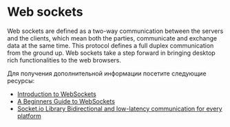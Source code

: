 # Web sockets

Web sockets are defined as a two-way communication between the servers and the clients, which mean both the parties, communicate and exchange data at the same time. This protocol defines a full duplex communication from the ground up. Web sockets take a step forward in bringing desktop rich functionalities to the web browsers.

Для получения дополнительной информации посетите следующие ресурсы:

- [Introduction to WebSockets](https://www.tutorialspoint.com/websockets/index.htm)
- [A Beginners Guide to WebSockets](https://www.youtube.com/watch?v=8ARodQ4Wlf4)
- [Socket.io Library Bidirectional and low-latency communication for every platform](https://socket.io/)
